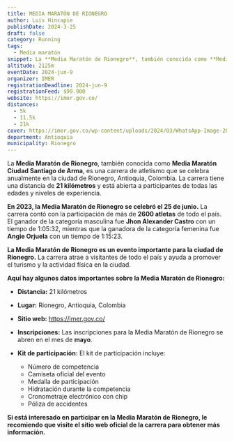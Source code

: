 ```yaml
---
title: MEDIA MARATÓN DE RIONEGRO
author: Luis Hincapie
publishDate: 2024-3-25
draft: false
category: Running
tags:
  - Media maratón
snippet: La **Media Maratón de Rionegro**, también conocida como **Media Maratón Ciudad Santiago de Arma**, es una carrera de atletismo que se celebra anualmente en la ciudad de Rionegro, Antioquia, Colombia. La carrera tiene una distancia de **21 kilómetros** y está abierta a participantes de todas las edades y niveles de experiencia.
altitude: 2125m
eventDate: 2024-jun-9
organizer: IMER
registrationDeadline: 2024-jun-9
registrationFeed: $99.900
website: https://imer.gov.co/
distances:
  - 5k
  - 11.5k
  - 21k
cover: https://imer.gov.co/wp-content/uploads/2024/03/WhatsApp-Image-2024-03-20-at-11.47.58-AM.jpeg
department: Antioquia
municipality: Rionegro
---
```


La **Media Maratón de Rionegro**, también conocida como **Media Maratón Ciudad Santiago de Arma**, es una carrera de atletismo que se celebra anualmente en la ciudad de Rionegro, Antioquia, Colombia. La carrera tiene una distancia de **21 kilómetros** y está abierta a participantes de todas las edades y niveles de experiencia.

**En 2023, la Media Maratón de Rionegro se celebró el 25 de junio.** La carrera contó con la participación de más de **2600 atletas** de todo el país. El ganador de la categoría masculina fue **Jhon Alexander Castro** con un tiempo de 1:05:32, mientras que la ganadora de la categoría femenina fue **Angie Orjuela** con un tiempo de 1:15:23.

**La Media Maratón de Rionegro es un evento importante para la ciudad de Rionegro.** La carrera atrae a visitantes de todo el país y ayuda a promover el turismo y la actividad física en la ciudad.

**Aquí hay algunos datos importantes sobre la Media Maratón de Rionegro:**

- **Distancia:** 21 kilómetros
- **Lugar:** Rionegro, Antioquia, Colombia
- **Sitio web:** https://imer.gov.co/

- **Inscripciones:** Las inscripciones para la Media Maratón de Rionegro se abren en el mes de **mayo**.

- **Kit de participación:** El kit de participación incluye:
  - Número de competencia
  - Camiseta oficial del evento
  - Medalla de participación
  - Hidratación durante la competencia
  - Cronometraje electrónico con chip
  - Póliza de accidentes

**Si está interesado en participar en la Media Maratón de Rionegro, le recomiendo que visite el sitio web oficial de la carrera para obtener más información.**

